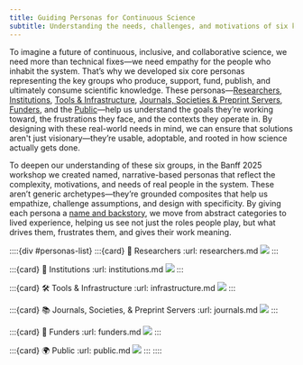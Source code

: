 ```yaml
---
title: Guiding Personas for Continuous Science
subtitle: Understanding the needs, challenges, and motivations of six key groups shaping scientific communication and collaboration.
---
```


To imagine a future of continuous, inclusive, and collaborative science, we need more than technical fixes—we need empathy for the people who inhabit the system. That’s why we developed six core personas representing the key groups who produce, support, fund, publish, and ultimately consume scientific knowledge. These personas—[Researchers](#researchers), [Institutions](#institutions), [Tools & Infrastructure](#infrastructure), [Journals, Societies & Preprint Servers](#journals), [Funders](#funders), and the [Public](#public)—help us understand the goals they’re working toward, the frustrations they face, and the contexts they operate in. By designing with these real-world needs in mind, we can ensure that solutions aren't just visionary—they’re usable, adoptable, and rooted in how science actually gets done.

To deepen our understanding of these six groups, in the Banff 2025 workshop we created named, narrative-based personas that reflect the complexity, motivations, and needs of real people in the system. These aren’t generic archetypes—they’re grounded composites that help us empathize, challenge assumptions, and design with specificity. By giving each persona a [name and backstory](#researchers-alive), we move from abstract categories to lived experience, helping us see not just the roles people play, but what drives them, frustrates them, and gives their work meaning.

::::{div #personas-list}
:::{card} 🧪 Researchers
:url: researchers.md
![](#researchers-intro)
:::

:::{card} 🏫 Institutions
:url: institutions.md
![](#institutions-intro)
:::

:::{card} 🛠️ Tools & Infrastructure
:url: infrastructure.md
![](#infrastructure-intro)
:::

:::{card} 📚 Journals, Societies, & Preprint Servers
:url: journals.md
![](#journals-intro)
:::

:::{card} 💸 Funders
:url: funders.md
![](#funders-intro)
:::

:::{card} 🌍 Public
:url: public.md
![](#public-intro)
:::
::::

